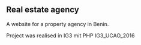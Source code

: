 ## Real estate agency

A website for a property agency in Benin.

Project was realised in IG3 mit PHP
IG3_UCAO_2016
